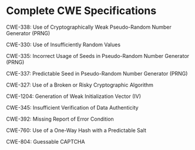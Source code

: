

# Complete CWE Specifications

CWE-338: Use of Cryptographically Weak Pseudo-Random Number Generator (PRNG)

CWE-330: Use of Insufficiently Random Values

CWE-335: Incorrect Usage of Seeds in Pseudo-Random Number Generator (PRNG)

CWE-337: Predictable Seed in Pseudo-Random Number Generator (PRNG)

CWE-327: Use of a Broken or Risky Cryptographic Algorithm

CWE-1204: Generation of Weak Initialization Vector (IV)

CWE-345: Insufficient Verification of Data Authenticity

CWE-392: Missing Report of Error Condition

CWE-760: Use of a One-Way Hash with a Predictable Salt

CWE-804: Guessable CAPTCHA